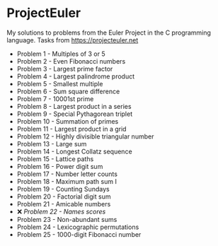 # ProjectEuler
My solutions to problems from the Euler Project in the C programming language. Tasks from https://projecteuler.net

* Problem 1 - Multiples of 3 or 5
* Problem 2 - Even Fibonacci numbers
* Problem 3 - Largest prime factor
* Problem 4 - Largest palindrome product
* Problem 5 - Smallest multiple
* Problem 6 - Sum square difference
* Problem 7 - 10001st prime
* Problem 8 - Largest product in a series
* Problem 9 - Special Pythagorean triplet
* Problem 10 - Summation of primes
* Problem 11 - Largest product in a grid
* Problem 12 - Highly divisible triangular number
* Problem 13 - Large sum
* Problem 14 - Longest Collatz sequence
* Problem 15 - Lattice paths
* Problem 16 - Power digit sum
* Problem 17 - Number letter counts
* Problem 18 - Maximum path sum I
* Problem 19 - Counting Sundays
* Problem 20 - Factorial digit sum
* Problem 21 - Amicable numbers
* :x: *Problem 22 - Names scores*
* Problem 23 - Non-abundant sums
* Problem 24 - Lexicographic permutations
* Problem 25 - 1000-digit Fibonacci number
